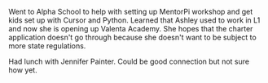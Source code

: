 Went to Alpha School to help with setting up MentorPi workshop and get kids set up with Cursor and Python. Learned that Ashley used to work in L1 and now she is opening up Valenta Academy. She hopes that the charter application doesn't go through because she doesn't want to be subject to more state regulations.

Had lunch with Jennifer Painter. Could be good connection but not sure how yet.